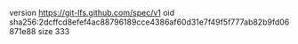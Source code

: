 version https://git-lfs.github.com/spec/v1
oid sha256:2dcffcd8efef4ac88796189cce4386af60d31e7f49f5f777ab82b9fd06871e88
size 333
